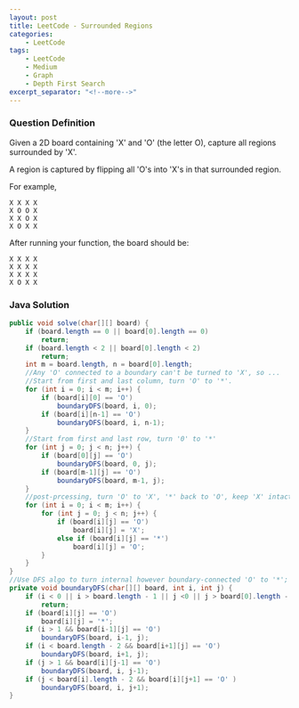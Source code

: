 ```yaml
---
layout: post
title: LeetCode - Surrounded Regions
categories:
    - LeetCode
tags:
    - LeetCode
    - Medium
    - Graph
    - Depth First Search
excerpt_separator: "<!--more-->"
---
```


### Question Definition
Given a 2D board containing 'X' and 'O' (the letter O), capture all regions surrounded by 'X'.

A region is captured by flipping all 'O's into 'X's in that surrounded region.
<!--more-->

For example,
```
X X X X
X O O X
X X O X
X O X X
```
After running your function, the board should be:
```
X X X X
X X X X
X X X X
X O X X
```
### Java Solution
```java
public void solve(char[][] board) {
	if (board.length == 0 || board[0].length == 0)
		return;
	if (board.length < 2 || board[0].length < 2)
		return;
	int m = board.length, n = board[0].length;
	//Any 'O' connected to a boundary can't be turned to 'X', so ...
	//Start from first and last column, turn 'O' to '*'.
	for (int i = 0; i < m; i++) {
		if (board[i][0] == 'O')
			boundaryDFS(board, i, 0);
		if (board[i][n-1] == 'O')
			boundaryDFS(board, i, n-1);
	}
	//Start from first and last row, turn '0' to '*'
	for (int j = 0; j < n; j++) {
		if (board[0][j] == 'O')
			boundaryDFS(board, 0, j);
		if (board[m-1][j] == 'O')
			boundaryDFS(board, m-1, j);
	}
	//post-prcessing, turn 'O' to 'X', '*' back to 'O', keep 'X' intact.
	for (int i = 0; i < m; i++) {
		for (int j = 0; j < n; j++) {
			if (board[i][j] == 'O')
				board[i][j] = 'X';
			else if (board[i][j] == '*')
				board[i][j] = 'O';
		}
	}
}
//Use DFS algo to turn internal however boundary-connected 'O' to '*';
private void boundaryDFS(char[][] board, int i, int j) {
	if (i < 0 || i > board.length - 1 || j <0 || j > board[0].length - 1)
		return;
	if (board[i][j] == 'O')
		board[i][j] = '*';
	if (i > 1 && board[i-1][j] == 'O')
		boundaryDFS(board, i-1, j);
	if (i < board.length - 2 && board[i+1][j] == 'O')
		boundaryDFS(board, i+1, j);
	if (j > 1 && board[i][j-1] == 'O')
		boundaryDFS(board, i, j-1);
	if (j < board[i].length - 2 && board[i][j+1] == 'O' )
		boundaryDFS(board, i, j+1);
}
```